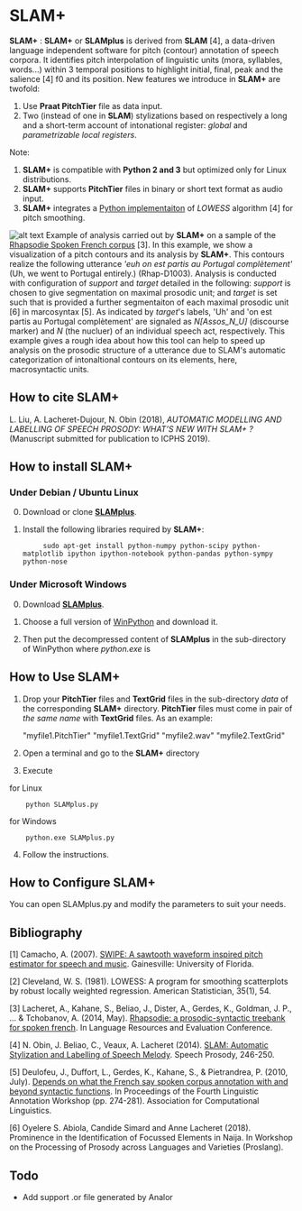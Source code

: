 SLAM+
====

**SLAM+** : **SLAM+** or **SLAMplus** is derived from **SLAM** [4], a data-driven language independent software for pitch (contour) annotation of speech corpora. It identifies pitch interpolation of linguistic units (mora, syllables, words...) within 3 temporal positions to highlight initial, final, peak and the salience [4] f0 and its position. New features we introduce in **SLAM+** are twofold:
1) Use **Praat PitchTier** file as data input.
2) Two (instead of one in **SLAM**) stylizations based on respectively a long and a short-term account of intonational register: *global* and *parametrizable local registers*.

Note: 
1. **SLAM+** is compatible with **Python 2 and 3** but optimized only for Linux distributions.
2. **SLAM+** supports **PitchTier** files in binary or short text format as audio input.
3. **SLAM+** integrates a [Python implementaiton](https://gist.github.com/agramfort/850437) of *LOWESS* algorithm [4] for pitch smoothing.  

![alt text](https://github.com/vieenrose/SLAMplus/blob/dev/img/Rhap-D2001.png)
Example of analysis carried out by **SLAM+** on a sample of the [Rhapsodie Spoken French corpus](https://www.projet-rhapsodie.fr/) [3]. In this example, we show a visualization of a pitch contours and its analysis by **SLAM+**. This contours realize the following utterance *'euh on est partis au Portugal complètement'* (Uh, we went to Portugal entirely.) (Rhap-D1003). Analysis is conducted with configuration of *support* and *target* detailed in the following: *support* is chosen to give segmentation on maximal prosodic unit; and *target* is set such that is provided a further segmentaiton of each maximal prosodic unit [6] in marcosyntax [5]. As indicated by *target*'s labels, 'Uh' and 'on est partis au Portugal complètement' are signaled as *N[Assos_N_U]* (discourse marker) and *N* (the nucluer) of an individual speech act, respectively. This example gives a rough idea about how this tool can help to speed up analysis on the prosodic structure of a utterance due to SLAM's automatic categorization of intonaltional contours on its elements, here, macrosyntactic units.

## How to cite **SLAM+**

L. Liu, A. Lacheret-Dujour, N. Obin (2018), *AUTOMATIC MODELLING AND LABELLING OF SPEECH PROSODY: WHAT’S NEW WITH SLAM+ ?* (Manuscript submitted for publication to ICPHS 2019).


## How to install **SLAM+**

### Under Debian / Ubuntu Linux

0) Download or clone [**SLAMplus**](https://github.com/vieenrose/SLAMplus/tree/dev).

1) Install the following libraries required by **SLAM+**:

            sudo apt-get install python-numpy python-scipy python-matplotlib ipython ipython-notebook python-pandas python-sympy python-nose

### Under Microsoft Windows

0) Download [**SLAMplus**](https://github.com/vieenrose/SLAMplus/tree/dev).

1) Choose a full version of [WinPython](https://winpython.github.io/) and download it.

2) Then put the decompressed content of **SLAMplus** in the sub-directory of WinPython where *python.exe* is 

## How to Use **SLAM+**
1) Drop your **PitchTier** files and **TextGrid** files in the sub-directory *data* of the corresponding **SLAM+** directory. **PitchTier** files must come in pair of *the same name* with **TextGrid** files. As an example: 

     "myfile1.PitchTier" "myfile1.TextGrid" "myfile2.wav" "myfile2.TextGrid"

2) Open a terminal and go to the **SLAM+** directory
3) Execute

for Linux

        python SLAMplus.py
for Windows

        python.exe SLAMplus.py
4) Follow the instructions.

## How to Configure **SLAM+**
You can open SLAMplus.py and modify the parameters to suit your needs. 

## Bibliography ##

[1] Camacho, A. (2007). [SWIPE: A sawtooth waveform inspired pitch estimator for speech and music](https://www.cise.ufl.edu/~acamacho/publications/dissertation.pdf). Gainesville: University of Florida.

[2] Cleveland, W. S. (1981). LOWESS: A program for smoothing scatterplots by robust locally weighted regression. American Statistician, 35(1), 54.

[3] Lacheret, A., Kahane, S., Beliao, J., Dister, A., Gerdes, K., Goldman, J. P., ... & Tchobanov, A. (2014, May). [Rhapsodie: a prosodic-syntactic treebank for spoken french](https://hal.sorbonne-universite.fr/file/index/docid/968959/filename/LREC2014_AL.pdf). In Language Resources and Evaluation Conference.

[4] N. Obin,  J. Beliao, C., Veaux, A. Lacheret (2014). [SLAM: Automatic Stylization and Labelling of Speech Melody](https://halshs.archives-ouvertes.fr/hal-00968950). Speech Prosody, 246-250.

[5] Deulofeu, J., Duffort, L., Gerdes, K., Kahane, S., & Pietrandrea, P. (2010, July). [Depends on what the French say spoken corpus annotation with and beyond syntactic functions](https://hal.archives-ouvertes.fr/docs/00/66/51/89/PDF/uppsala.pdf). In Proceedings of the Fourth Linguistic Annotation Workshop (pp. 274-281). Association for Computational Linguistics.

[6] Oyelere S. Abiola, Candide Simard and Anne Lacheret (2018). Prominence in the Identification of Focussed Elements in Naija. In Workshop on the Processing of Prosody across Languages and Varieties (Proslang). 

## Todo ##
- Add support .or file generated by Analor

